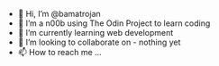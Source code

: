 - 👋 Hi, I’m @bamatrojan
- 👀 I’m a n00b using The Odin Project to learn coding
- 🌱 I’m currently learning web development
- 💞️ I’m looking to collaborate on - nothing yet
- 📫 How to reach me ...

<!---
bamatrojan/bamatrojan is a ✨ special ✨ repository because its `README.md` (this file) appears on your GitHub profile.
You can click the Preview link to take a look at your changes.
--->

